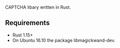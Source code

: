 CAPTCHA libary written in Rust.

## Requirements

* Rust 1.15+
* On Ubuntu 16.10 the package libmagickwand-dev.
